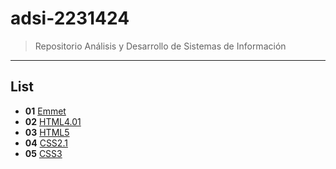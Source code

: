 # adsi-2231424
> Repositorio Análisis y Desarrollo de Sistemas de Información
---
## List

- **01** [Emmet](01-emmet/)
- **02** [HTML4.01](02-html4.01/)
- **03** [HTML5](02-html5/)
- **04** [CSS2.1](03-css2.1/)
- **05** [CSS3](03-css3/)